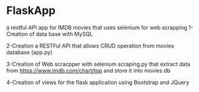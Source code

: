 # FlaskApp
a restful API app for IMDB movies that uses selenium for web scrapping 
1-Creation of data base with MySQL

2-Creation a RESTFul API that allows CRUD operation from movies database (app.py)

3-Creation of Web scracpper with selenium scraping.py that extract data from https://www.imdb.com/chart/top and store it into movies db

4-Creation of views for the flask application using Bootstrap and JQuery
